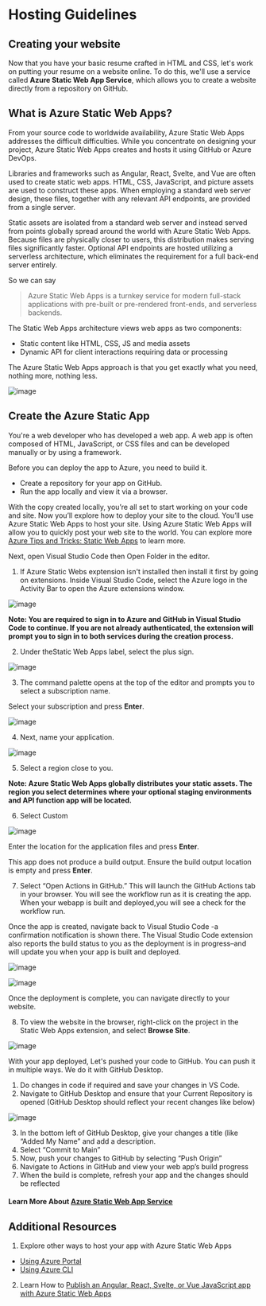 # Hosting Guidelines

## Creating your website
Now that you have your basic resume crafted in HTML and CSS, let's work on putting your resume on a website online. To do this, we'll use a service called **Azure Static Web App Service**, which allows you to create a website directly from a repository on GitHub.

## What is Azure Static Web Apps?
From your source code to worldwide availability, Azure Static Web Apps addresses the difficult difficulties. While you concentrate on designing your project, Azure Static Web Apps creates and hosts it using GitHub or Azure DevOps.

Libraries and frameworks such as Angular, React, Svelte, and Vue are often used to create static web apps. HTML, CSS, JavaScript, and picture assets are used to construct these apps. When employing a standard web server design, these files, together with any relevant API endpoints, are provided from a single server.

Static assets are isolated from a standard web server and instead served from points globally spread around the world with Azure Static Web Apps. Because files are physically closer to users, this distribution makes serving files significantly faster. Optional API endpoints are hosted utilizing a serverless architecture, which eliminates the requirement for a full back-end server entirely. 

So we can say
> Azure Static Web Apps is a turnkey service for modern full-stack applications with pre-built or pre-rendered front-ends, and serverless backends.

The Static Web Apps architecture views web apps as two components:

- Static content like HTML, CSS, JS and media assets
- Dynamic API for client interactions requiring data or processing

The Azure Static Web Apps approach is that you get exactly what you need, nothing more, nothing less. 

![image](https://user-images.githubusercontent.com/52650290/188269931-18a94627-94c8-4d70-99a3-91ccf6151ff6.png)

## Create the Azure Static App
You're a web developer who has developed a web app. A web app is often composed of HTML, JavaScript, or CSS files and can be developed manually or by using a framework.

Before you can deploy the app to Azure, you need to build it.

- Create a repository for your app on GitHub.
- Run the app locally and view it via a browser.

With the copy created locally, you’re all set to start working on your code and site. Now you’ll explore how to deploy your site to the cloud. You’ll use Azure Static Web Apps to host your site. Using Azure Static Web Apps will allow you to quickly post your web site to the world. You can explore more [Azure Tips and Tricks: Static Web Apps](https://docs.microsoft.com/en-us/shows/azure-tips-and-tricks-static-web-apps?wt.mc_id=studentamb_202028) to learn more. 

Next, open Visual Studio Code then Open Folder in the editor.

1) If Azure Static Webs exptension isn't installed then install it first by going on extensions. Inside Visual Studio Code, select the Azure logo in the Activity Bar to open the Azure extensions window.

![image](https://user-images.githubusercontent.com/52650290/188270517-94ecb7aa-553f-4fa5-a315-a57411cdba32.png)

**Note: You are required to sign in to Azure and GitHub in Visual Studio Code to continue. If you are not already authenticated, the extension will prompt you to sign in to both services during the creation process.**

2) Under theStatic Web Apps label, select the plus sign.

![image](https://user-images.githubusercontent.com/52650290/188270550-e8bfc71e-6a78-4316-9865-31d4f53fddab.png)

3) The command palette opens at the top of the editor and prompts you to select a subscription name. 

Select your subscription and press **Enter**.
  
  ![image](https://user-images.githubusercontent.com/52650290/188270927-cf049857-afa6-4f87-87f9-b52245118732.png)
  
4) Next, name your application.
  
  ![image](https://user-images.githubusercontent.com/52650290/188270957-fcdcbc30-dcf1-40e5-b26e-34b462fcc7e7.png)

5) Select a region close to you.
  
**Note: Azure Static Web Apps globally distributes your static assets. The region you select determines where your optional staging environments and API function app will be located.**  
  
6) Select Custom 
  
  ![image](https://user-images.githubusercontent.com/52650290/188271044-613bdc41-77ba-4079-9b58-22e8d90f0c04.png)

Enter the location for the application files and press **Enter**.
  
This app does not produce a build output. Ensure the build output location is empty and press **Enter**.
  
7) Select “Open Actions in GitHub.” This will launch the GitHub Actions tab in your browser. You will see the workflow run as it is creating the app. When your webapp is built and deployed,you will see a check for the workflow run.  

Once the app is created, navigate back to Visual Studio Code -a confirmation notification is shown there. The Visual Studio Code extension also reports the build status to you as the deployment is in progress–and will update you when your app is built and deployed.
  
![image](https://user-images.githubusercontent.com/52650290/188271110-c08e7ab2-fa37-42c8-86e9-e55f6e8c82ff.png)

![image](https://user-images.githubusercontent.com/52650290/188271208-fbfd3728-3861-4ee7-bf91-0130a0b2e577.png)

Once the deployment is complete, you can navigate directly to your website.

8) To view the website in the browser, right-click on the project in the Static Web Apps extension, and select **Browse Site**.
  
![image](https://user-images.githubusercontent.com/52650290/188271276-e035840d-a291-436f-be25-765d8dea7810.png)

With your app deployed, Let's pushed your code to GitHub. You can push it in multiple ways. We do it with GitHub Desktop.

1) Do changes in code if required and save your changes in VS Code.
2) Navigate to GitHub Desktop and ensure that your Current Repository is opened (GitHub Desktop should reflect your recent changes like below)

![image](https://user-images.githubusercontent.com/52650290/188271450-327cc01f-4d75-4598-ace1-a7888845ed45.png)

3) In the bottom left of GitHub Desktop, give your changes a title (like “Added My Name” and add a description.
4) Select “Commit to Main”
5) Now, push your changes to GitHub by selecting “Push Origin”
6) Navigate to Actions in GitHub and view your web app’s build progress
7) When the build is complete, refresh your app and the changes should be reflected

#### Learn More About [Azure Static Web App Service](https://learn.microsoft.com/en-us/azure/static-web-apps?wt.mc_id=studentamb_202028)

## Additional Resources
1) Explore other ways to host your app with Azure Static Web Apps
- [Using Azure Portal](https://learn.microsoft.com/en-us/azure/static-web-apps/get-started-portal?pivots=github&tabs=vanilla-javascript?wt.mc_id=studentamb_202028)
- [Using Azure CLI](https://learn.microsoft.com/en-us/azure/static-web-apps/get-started-cli?tabs=vanilla-javascript?wt.mc_id=studentamb_202028)
2) Learn How to [Publish an Angular, React, Svelte, or Vue JavaScript app with Azure Static Web Apps](https://docs.microsoft.com/en-us/learn/modules/publish-app-service-static-web-app-api?wt.mc_id=studentamb_202028)

  
